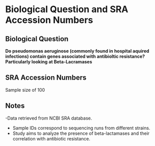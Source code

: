 # Biological Question and SRA Accession Numbers

## Biological Question
**Do pseudomonas aeruginose (commonly found in hospital aquired infections) contain genes associated with antibioltic resistance? Particularly looking at Beta-Lacramases**

## SRA Accession Numbers
Sample size of 100


## Notes
-Data retrieved from NCBI SRA database.
- Sample IDs correspond to sequencing runs from different strains.
- Study aims to analyze the presence of beta-lactamases and their correlation with antibiotic resistance.

